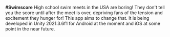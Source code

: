 **#Swimscore**
High school swim meets in the USA are boring! They don't tell you the score until after the meet is over, depriving fans of the tension and excitement they hunger for! This app aims to change that. It is being developed in Unity 2021.3.6f1 for Android at the moment and iOS at some point in the near future.
